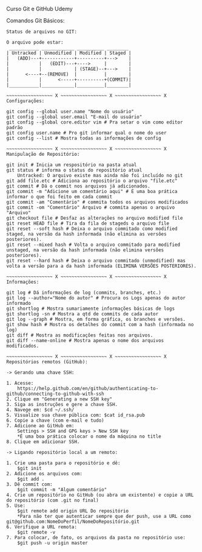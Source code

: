 Curso Git e GitHub Udemy

Comandos Git Básicos:

~~~~~~~~~~~~~~~~~ X ~~~~~~~~~~~~~~~~~ X ~~~~~~~~~~~~~~~~~ X
Status de arquivos no GIT:

O arquivo pode estar:
 ___________ ____________ __________ ________
| Untracked | Unmodified | Modified | Staged |
|   (ADD)---+------------+----------+--->    |
|           |   (EDIT)---+---->     |        |
|           |            | (STAGE)--+--->    |
|      <----+--(REMOVE)  |          |        |
|           |      <-----+----------+(COMMIT)|
|___________|____________|__________|________|

~~~~~~~~~~~~~~~~~ X ~~~~~~~~~~~~~~~~~ X ~~~~~~~~~~~~~~~~~ X
Configurações:

git config --global user.name "Nome do usuário"
git config --global user.email "E-mail do usuário"
git config --global core.editor vim # Pra setar o vim como editor padrão
git config user.name # Pro git informar qual o nome do user
git config --list # Mostra todas as informações de config

~~~~~~~~~~~~~~~~~ X ~~~~~~~~~~~~~~~~~ X ~~~~~~~~~~~~~~~~~ X
Manipulação de Repositório:

git init # Inicia um respositório na pasta atual
git status # informa o status do repositório atual
	Untracked: O arquivo existe mas ainda não foi incluído no git
git add file.etc # Adiciona ao repositório o arquivo "file.etc"
git commit # Dá o commit nos arquivos já adicionados.
git commit -m "Adicione um comentário aqui" # É uma boa prática informar o que foi feito em cada commit
git commit -am "Comentário" # commita todos os arquivos modificados
git commit -om "Comentário" Arquivo # commita apenas o arquivo "Arquivo"
git checkout file # Desfaz as alterações no arquivo modified file
git reset HEAD file # Tira da fila de stageds o arquivo file
git reset --soft hash # Deixa o arquivo commitado como modified staged, na versão da hash informada (não elimina as versões posteriores).
git reset --mixed hash # Volta o arquivo commitado para modified unstaged, na versão da hash informada (não elimina versões posteriores).
git reset --hard hash # Deixa o arquivo commitado (unmodified) mas volta a versão para a da hash informada (ELIMINA VERSÕES POSTERIORES).

~~~~~~~~~~~~~~~~~ X ~~~~~~~~~~~~~~~~~ X ~~~~~~~~~~~~~~~~~ X
Informações:

git log # Dá informações de log (commits, branches, etc.)
git log --author="Nome do autor" # Procura os Logs apenas do autor informado
git shortlog # Mostra sumariamente informações básicas de logs
git shortlog -sn # Mostra a qtd de commits de cada autor
git log --graph # Mostra, em forma gráfica, os branches e versões.
git show hash # Mostra os detalhes do commit com a hash (informada no log)
git diff # Mostra as modificações feitas nos arquivos.
git diff --name-online # Mostra apenas o nome dos arquivos modificados.

~~~~~~~~~~~~~~~~~ X ~~~~~~~~~~~~~~~~~ X ~~~~~~~~~~~~~~~~~ X
Repositórios remotos (GitHub):

-> Gerando uma chave SSH:

1. Acesse:
	https://help.github.com/en/github/authenticating-to-github/connecting-to-github-with-ssh
2. Clique em "Generating a new SSH key"
3. Siga as instruções e gere a chave SSH.
4. Navege em: $cd ~/.ssh/
5. Visualize sua chave pública com: $cat id_rsa.pub
6. Copie a chave (com e-mail e tudo)
7. Adicione ao GitHub em: 
	Settings > SSH and GPG keys > New SSH key
	*É uma boa prática colocar o nome da máquina no title
8. Clique em adicionar SSH.

-> Ligando repositório local a um remoto:

1. Crie uma pasta para o repositório e dê:
	$git init
2. Adicione os arquivos com:
	$git add .
3. Dê commit com:
	$git commit -m "Algum comentário"
4. Crie um repositório no GitHub (ou abra um existente) e copie a URL do repositório (com .git no final)
5. Use:
	$git remote add origin URL Do repositório
	*Para não ter que autenticar sempre que der push, use a URL como git@github.com:NomeDoPerfil/NomeDoRepositório.git
6. Verifique a URL remota:
	$git remote -v
7. Para colocar, de fato, os arquivos da pasta no repositório use:
	$git push -u origin master


